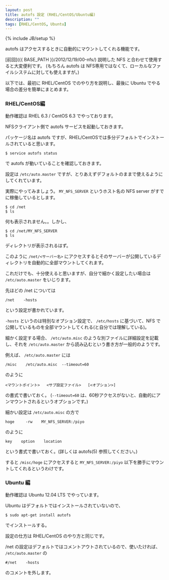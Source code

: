 ```yaml
---
layout: post
title: autofs 設定 (RHEL/CentOS/Ubuntu編)
description: ""
tags: [RHEL/CentOS, Ubuntu]
---
```

{% include JB/setup %}

autofs はアクセスするときに自動的にマウントしてくれる機能です。

[前回]({{ BASE_PATH }}/2012/12/19/00-nfs/) 説明した NFS と合わせて使用すると大変便利です。
(もちろん autofs は NFS専用ではなくて、ローカルなファイルシステムに対しても使えますが。)

以下では、最初に RHEL/CentOS でのやり方を説明し、最後に Ubuntu でやる場合の差分を簡単にまとめます。

### RHEL/CentOS編 ###

動作確認は RHEL 6.3 / CentOS 6.3 でやっております。

NFSクライアント側で autofs サービスを起動しておきます。

パッケージ名は autofs ですが、RHEL/CentOSでは多分デフォルトでインストールされていると思います。

    $ service autofs status

で autofs が動いていることを確認しておきます。

設定は `/etc/auto.master` ですが、とりあえずデフォルトのままで使えるようにしてくれています。

実際にやってみましょう。
`MY_NFS_SERVER` というホスト名の NFS server がすでに稼働しているとします。

    $ cd /net
    $ ls

何も表示されません。。しかし、

    $ cd /net/MY_NFS_SERVER
    $ ls

ディレクトリが表示されるはず。

このように `/net/<サーバー名>` にアクセスするとそのサーバーが公開しているディレクトリを自動的に全部マウントしてくれます。

これだけでも、十分使えると思いますが、自分で細かく設定したい場合は `/etc/auto.master` をいじります。

先ほどの /net については

    /net    -hosts

という設定が書かれています。

`-hosts` というのは特別なオプション設定で、 `/etc/hosts` に基づいて、NFS で公開しているものを全部マウントしてくれる(と自分では理解している)。

細かく設定する場合、 `/etc/auto.misc` のような別ファイルに詳細設定を記載し、それを `/etc/auto.master` から読み込むという書き方が一般的のようです。

例えば、 `/etc/auto.master` には

    /misc    /etc/auto.misc  --timeout=60

のように

    <マウントポイント>   <サブ設定ファイル>   [<オプション>]

の書式で書いておく。
(`--timeout=60` は、60秒アクセスがないと、自動的にアンマウントされるというオプションです。)

細かい設定は `/etc/auto.misc` の方で

    hoge     -rw    MY_NFS_SERVER:/piyo

のように

    key    option    location

という書式で書いておく。(詳しくは autofs(5) 参照してください。)

すると `/misc/hoge` にアクセスすると `MY_NFS_SERVER:/piyo` 以下を勝手にマウントしてくれるというわけです。


### Ubuntu 編 ###

動作確認は Ubuntu 12.04 LTS でやっています。

Ubuntu はデフォルトではインストールされていないので、

    $ sudo apt-get install autofs

でインストールする。

設定の仕方は RHEL/CentOS のやり方と同じです。

/net の設定はデフォルトではコメントアウトされているので、使いたければ、
`/etc/auto.master` の

    #/net    -hosts

のコメントを外します。
